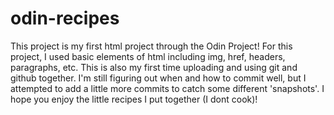 # odin-recipes
This project is my first html project through the Odin Project!
For this project, I used basic elements of html including img, href,
headers, paragraphs, etc. This is also my first time uploading and using git
and github together. I'm still figuring out when and how to commit well, but
I attempted to add a little more commits to catch some different 'snapshots'.
I hope you enjoy the little recipes I put together (I dont cook)!